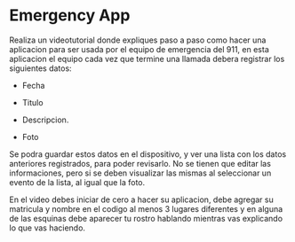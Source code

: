 # Emergency App

Realiza un videotutorial donde expliques paso a paso como hacer una aplicacion para ser usada por el equipo de emergencia del 911, en esta aplicacion el equipo cada vez que termine una llamada debera registrar los siguientes datos: 

- Fecha

- Titulo

- Descripcion.

- Foto 

Se podra guardar estos datos en el dispositivo, y ver una lista con los datos anteriores registrados, para poder revisarlo. No se tienen que editar las informaciones, pero si se deben visualizar las mismas al seleccionar un evento de la lista, al igual que la foto. 

En el video debes iniciar de cero a hacer su aplicacion, debe agregar su matricula y nombre en el codigo al menos 3 lugares diferentes y en alguna de las esquinas debe aparecer tu rostro hablando mientras vas explicando lo que vas haciendo.